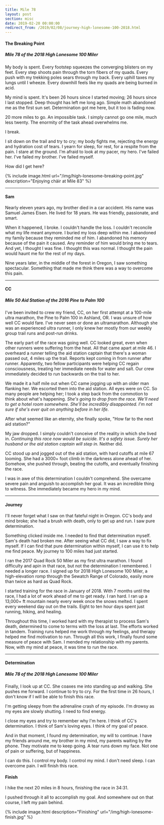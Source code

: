 ```yaml
---
title: Mile 78
layout: post
section: misc
date: 2019-02-20 00:00:00
redirect_from: /2019/02/08/journey-high-lonesome-100-2018.html
---
```


#### The Breaking Point

##### Mile 78 of the 2018 High Lonesome 100 Miler

My body is spent. Every footstep squeezes the converging blisters on my feet. Every step shoots pain through the torn fibers of my quads. Every push with my trekking poles sears through my back. Every uphill taxes my lungs until I wheeze. Every downhill feels like my quads are being burned in acid.

My mind is spent. It's been 26 hours since I started moving; 26 hours since I last stopped. Deep thought has left me long ago. Simple math abandoned me as the first sun set. Determination got me here, but it too is fading now.

20 more miles to go. An impossible task. I simply cannot go one mile, much less twenty. The enormity of the task ahead overwhelms me.

I break.

I sit down on the trail and try to cry; my body fights me, rejecting the energy and hydration cost of tears. I yearn for sleep, for rest, for a respite from the pain. I stare at the ground. I'm afraid to look at my pacer, my hero. I've failed her. I've failed my brother. I've failed myself.

How did I get here?

<!--break-->

{% include image.html url="/img/high-lonesome-breaking-point.jpg" description="Enjoying chäir at Mile 83" %}

---

#### Sam

Nearly eleven years ago, my brother died in a car accident. His name was Samuel James Eisen. He lived for 18 years. He was friendly, passionate, and smart.

When it happened, I broke. I couldn't handle the loss. I couldn't reconcile what my life meant anymore. I buried my loss deep within me. I abandoned my family because they reminded me of him. I abandoned his memory because of the pain it caused. Any reminder of him would bring me to tears. And yet, I thought I was fine. I thought this was normal. I thought the pain would haunt me for the rest of my days.

Nine years later, in the middle of the forest in Oregon, I saw something spectacular. Something that made me think there was a way to overcome this pain.

---

#### CC

##### Mile 50 Aid Station of the 2016 Pine to Palm 100

I've been invited to crew my friend, CC, on her first attempt at a 100-mile ultra marathon, the Pine to Palm 100 in Ashland, OR. I was unsure of how well CC would fare. I've never seen or done an ultramarathon. Although she was an experienced ultra runner, I only knew her mostly from our weekly group trail runs and post-run drinks.

The early part of the race was going well. CC looked great, even when other runners were suffering from the heat. All that came apart at mile 46. I overheard a runner telling the aid station captain that there's a woman passed out, 4 miles up the trail. Reports kept coming in from runner after runner. Apparently, two fellow participants were helping CC regain consciousness, treating her immediate needs for water and salt. Our crew immediately decided to run backwards on the trail to her.

We made it a half mile out when CC came jogging up with an older man flanking her. We escorted them into the aid station. All eyes were on CC. So many people are helping her; I took a step back from the commotion to think about what's happening. *She's going to drop from the race. We'll need to get a hotel room somewhere. She'll be incredibly disappointed. I'm not sure if she's ever quit on anything before in her life.*

After what seemed like an eternity, she finally spoke, "How far to the next aid station?"

My jaw dropped. I simply couldn't conceive of the reality in which she lived in. *Continuing this race now would be suicide. It's a safety issue. Surely her husband or the aid station captain will step in.* Neither did.

CC stood up and jogged out of the aid station, with hard cutoffs at mile 67 looming. She had a 3000+ foot climb in the darkness alone ahead of her. Somehow, she pushed through, beating the cutoffs, and eventually finishing the race.

I was in awe of this determination I couldn't comprehend. She overcame severe pain and anguish to accomplish her goal. It was an incredible thing to witness. She immediately became my hero in my mind.

---

#### Journey

I'll never forget what I saw on that fateful night in Oregon. CC's body and mind broke; she had a brush with death, only to get up and run. I saw pure determination.

Something clicked inside me. I needed to find that determination myself. Sam's death had broken me. After seeing what CC did, I saw a way to fix myself. If I can find that pure determination within myself, I can use it to help me find peace. My journey to 100 miles had just started.

I ran the 2017 Quad Rock 50 Miler as my first ultra marathon. I found difficulty and apin in that race, but not the determination I remembered. I needed a longer race. I signed up for 2018 High Lonesome 100 Miler, a high-elevation romp through the Sewatch Range of Colorado, easily more than twice as hard as Quad Rock.

I started training for the race in January of 2018. With 7 months until the race, I had a lot of work ahead of me to get ready. I ran hard. I ran up a 13,000+ ft mountain nearly every week once the snows melted. I spent every weekend day out on the trails. Eight to ten hour days spent just running, hiking, and healing.

Throughout this time, I worked hard with my therapist to process Sam's death, determined to come to terms with the loss at last. The efforts worked in tandem. Training runs helped me work through my feelings, and therapy helped me find motivation to run. Through all this work, I finally found some measure of peace with Sam. I mended my relationship with my parents. Now, with my mind at peace, it was time to run the race.

---

#### Determination

##### Mile 78 of the 2018 High Lonesome 100 Miler

Finally, I look up at CC. She coaxes me into standing up and walking. She pushes me forward. I continue to try to cry. For the first time in 26 hours, I don't know if I will be able to finish this race.

I'm getting sleepy from the adrenaline crash of my episode. I'm drowsy as my eyes are slowly shutting. I need to find energy.

I close my eyes and try to remember why I'm here. I think of CC's determination. I think of Sam's loving eyes. I think of my goal of peace.

And in that moment, I found my determination, my will to continue. I have my friends around me, my brother in my mind, my parents waiting by the phone. They motivate me to keep going. A tear runs down my face. Not one of pain or suffering, but of happiness.

I can do this. I control my body. I control my mind. I don't need sleep. I can overcome pain. I will finish this race.

#### Finish

I hike the next 20 miles in 8 hours, finishing the race in 34:31.

I pushed through it all to accomplish my goal. And somewhere out on that course, I left my pain behind.

{% include image.html description="Finishing" url="/img/high-lonesome-finish.jpg" %}
